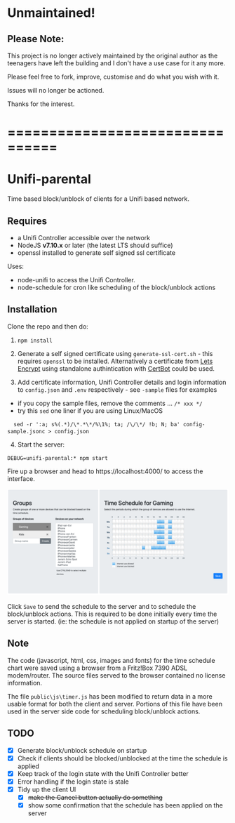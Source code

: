 # Unmaintained!

## Please Note:

This project is no longer actively maintained by the original author as the teenagers have left the building and I don't have a use case for it any more.

Please feel free to fork, improve, customise and do what you wish with it.

Issues will no longer be actioned.

Thanks for the interest.

# ================================

# Unifi-parental

Time based block/unblock of clients for a Unifi based network.

## Requires
* a Unifi Controller accessible over the network
* NodeJS **v7.10.x** or later (the latest LTS should suffice)
* openssl installed to generate self signed ssl certificate

Uses:
* node-unifi to access the Unifi Controller.
* node-schedule for cron like scheduling of the block/unblock actions

## Installation
Clone the repo and then do:
1. ```npm install```

2. Generate a self signed certificate using `generate-ssl-cert.sh` - this requires `openssl` to be installed. Alternatively a certificate from [Lets Encrypt](https://letsencrypt.org) using standalone authintication with [CertBot](https://certbot.eff.org) could be used.

3. Add certificate information, Unifi Controller details and login information to `config.json` and `.env` respectively - see `-sample` files for examples
  * if you copy the sample files, remove the comments ... `/* xxx */`
  * try this `sed` one liner if you are using Linux/MacOS
```
  sed -r ':a; s%(.*)/\*.*\*/%\1%; ta; /\/\*/ !b; N; ba' config-sample.jsonc > config.json
```

4. Start the server:
```
DEBUG=unifi-parental:* npm start
```

Fire up a browser and head to https://localhost:4000/ to access the interface.

![User interface](./screenshot.png "User Interface")

Click `Save` to send the schedule to the server and to schedule the block/unblock actions. This is required to be done initially every time the server is started. (ie: the schedule is not applied on startup of the server)

## Note
The code (javascript, html, css, images and fonts) for the time schedule chart were saved using a browser from a Fritz!Box 7390 ADSL modem/router. The source files served to the browser contained no license information.

The file `public\js\timer.js` has been modified to return data in a more usable format for both the client and server. Portions of this file have been used in the server side code for scheduling block/unblock actions.

## TODO
* [x] Generate block/unblock schedule on startup
* [x] Check if clients should be blocked/unblocked at the time the schedule is applied
* [x] Keep track of the login state with the Unifi Controller better
* [x] Error handling if the login state is stale
* [x] Tidy up the client UI
  * [x] ~~make the Cancel button actually do something~~
  * [x] show some confirmation that the schedule has been applied on the server
